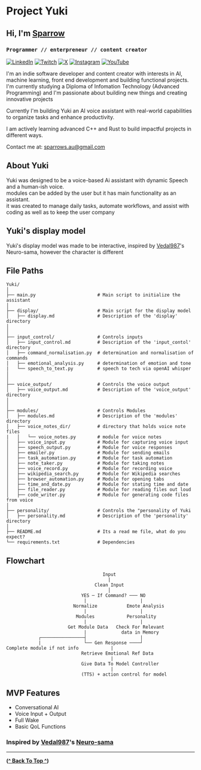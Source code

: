 # Project Yuki

## Hi, I'm [Sparrow](https://sparrowsaurora.github.io/Terminal-Portfolio/)

### **`Programmer // enterpreneur // content creator`**

[![LinkedIn](https://img.shields.io/badge/LinkedIn-%230077B5.svg?logo=linkedin&logoColor=white)](https://linkedin.com/in/https://www.linkedin.com/in/ryan-kelley-8762a8285/)
[![Twitch](https://img.shields.io/badge/Twitch-%239146FF.svg?logo=Twitch&logoColor=white)](https://twitch.tv/https://www.twitch.tv/sparrows_aurora)
[![X](https://img.shields.io/badge/X-black.svg?logo=X&logoColor=white)](https://x.com/https://x.com/RyanKelleyBiz)
[![Instagram](https://img.shields.io/badge/Instagram-%23E4405F.svg?logo=Instagram&logoColor=white)](https://instagram.com/https://www.instagram.com/sparrows_aurora)
[![YouTube](https://img.shields.io/badge/YouTube-%23FF0000.svg?logo=YouTube&logoColor=white)](https://youtube.com/@https://www.youtube.com/@sparrows_aurora)

I'm an indie software developer and content creator with interests in AI, machine learning, front end development and building functional projects. I'm currently studying a Diploma of Infomation Technology (Advanced Programming) and I'm passionate about building new things and creating innovative projects

Currently I'm building Yuki an AI voice assistant with real-world capabilities to organize tasks and enhance productivity.

I am actively learning advanced C++ and Rust to build impactful projects in different ways.

Contact me at: [sparrows.au@gmail.com](mailto:sparrows_aurora)

## About Yuki

Yuki was designed to be a voice-based Ai assistant with dynamic Speech and a human-ish voice.  
modules can be added by the user but it has main functionality as an assistant.  
it was created to manage daily tasks, automate workflows, and assist with coding as well as to keep the user company

## Yuki's display model

Yuki's display model was made to be interactive, inspired by [Vedal987](https://github.com/Vedal987)'s Neuro-sama, however the character is different

## File Paths

    Yuki/
    │
    ├── main.py                       # Main script to initialize the assistant
    │
    ├── display/                      # Main script for the display model
    │   ├── display.md                # Description of the 'display' directory
    │
    │
    ├── input_control/                # Controls inputs
    │   ├── input_control.md          # Description of the 'input_contol' directory
    │   ├── command_normalisation.py  # determination and normalisation of commands
    │   ├── emotional_analysis.py     # determination of emotion and tone
    |   └── speech_to_text.py         # speech to tech via openAI whisper
    │
    │
    ├── voice_output/                 # Controls the voice output
    │   ├── voice_output.md           # Description of the 'voice_output' directory
    │
    │
    ├── modules/                      # Controls Modules
    │   ├── modules.md                # Description of the 'modules' directory
    │   ├── voice_notes_dir/          # directory that holds voice note files
    |   │   └── voice_notes.py        # module for voice notes
    │   ├── voice_input.py            # Module for capturing voice input
    │   ├── speech_output.py          # Module for voice responses
    │   ├── emailer.py                # Module for sending emails
    │   ├── task_automation.py        # Module for task automation
    │   ├── note_taker.py             # Module for taking notes
    │   ├── voice_record.py           # Module for recording voice
    │   ├── wikipedia_search.py       # Module for Wikipedia searches
    │   ├── browser_automation.py     # Module for opening tabs
    │   ├── time_and_date.py          # Module for stating time and date
    │   ├── file_reader.py            # Module for reading files out loud
    │   ├── code_writer.py            # Module for generating code files from voice
    │
    ├── personality/                  # Controls the "personality of Yuki
    │   ├── personality.md            # Description of the 'personality' directory
    │
    ├── README.md                     # Its a read me file, what do you expect?
    └── requirements.txt              # Dependencies

## Flowchart

                                        Input
                                          |
                                     Clean Input
                                          │
                                YES ─ If Command? ─── NO
                                 |                    |
                             Normalize           Emote Analysis
                                 |                    |
                              Modules            Personality
                                 |                    |
                           Get Module Data   Check For Relevant
                                 |             data in Memory
                ┌────────────────┤                    |
                |                └── Gen Response ────┘
    Complete module if not info            |
                                Retrieve Emotional Ref Data
                                           |
                                Give Data To Model Controller
                                           |
                                (TTS) + action control for model

## MVP Features

- Conversational AI
- Voice Input + Output
- Full Wake
- Basic QoL Functions

### Inspired by [Vedal987](https://github.com/Vedal987)'s [Neuro-sama](https://www.youtube.com/@Neurosama)

---

**([^ Back To Top ^](#project-yuki))**
